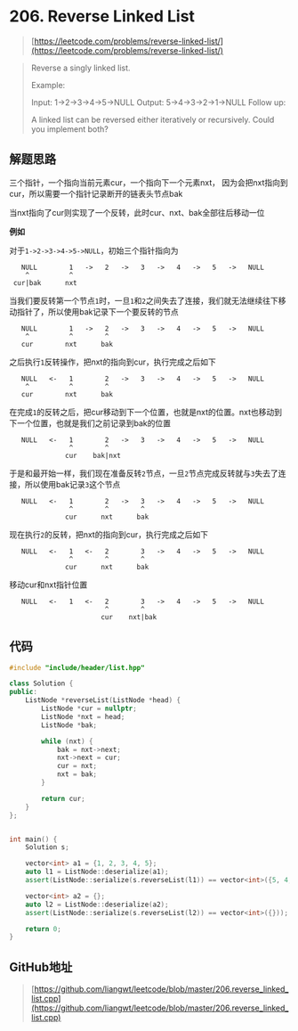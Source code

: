 # 206. Reverse Linked List

> [https://leetcode.com/problems/reverse-linked-list/](https://leetcode.com/problems/reverse-linked-list/)

> Reverse a singly linked list.
> 
> Example:
> 
> Input: 1->2->3->4->5->NULL
> Output: 5->4->3->2->1->NULL
> Follow up:
> 
> A linked list can be reversed either iteratively or recursively. Could you implement both?

## 解题思路

三个指针，一个指向当前元素cur，一个指向下一个元素nxt，
因为会把nxt指向到cur，所以需要一个指针记录断开的链表头节点bak

当nxt指向了cur则实现了一个反转，此时cur、nxt、bak全部往后移动一位

**例如**

对于`1->2->3->4->5->NULL`，初始三个指针指向为

```
   NULL        1   ->   2   ->   3   ->   4   ->   5   ->   NULL
    ^          ^          
 cur|bak      nxt 

```

当我们要反转第一个节点`1`时，一旦`1`和`2`之间失去了连接，我们就无法继续往下移动指针了，所以使用bak记录下一个要反转的节点

```
   NULL        1   ->   2   ->   3   ->   4   ->   5   ->   NULL
    ^          ^        ^ 
   cur        nxt      bak

```

之后执行`1`反转操作，把nxt的指向到cur，执行完成之后如下

```
   NULL   <-   1        2   ->   3   ->   4   ->   5   ->   NULL
    ^          ^        ^ 
   cur        nxt      bak

```

在完成`1`的反转之后，把cur移动到下一个位置，也就是nxt的位置。nxt也移动到下一个位置，也就是我们之前记录到bak的位置

```
   NULL   <-   1        2   ->   3   ->   4   ->   5   ->   NULL
               ^        ^ 
              cur    bak|nxt
```

于是和最开始一样，我们现在准备反转`2`节点，一旦`2`节点完成反转就与`3`失去了连接，所以使用bak记录`3`这个节点

```
   NULL   <-   1        2   ->   3   ->   4   ->   5   ->   NULL
               ^        ^        ^
              cur      nxt      bak
```

现在执行`2`的反转，把nxt的指向到cur，执行完成之后如下

```
   NULL   <-   1   <-   2        3   ->   4   ->   5   ->   NULL
               ^        ^        ^
              cur      nxt      bak
```

移动cur和nxt指针位置

```
   NULL   <-   1   <-   2        3   ->   4   ->   5   ->   NULL
                        ^        ^
                       cur    nxt|bak
```

## 代码

```cpp
#include "include/header/list.hpp"

class Solution {
public:
    ListNode *reverseList(ListNode *head) {
        ListNode *cur = nullptr;
        ListNode *nxt = head;
        ListNode *bak;

        while (nxt) {
            bak = nxt->next;
            nxt->next = cur;
            cur = nxt;
            nxt = bak;
        }

        return cur;
    }
};


int main() {
    Solution s;

    vector<int> a1 = {1, 2, 3, 4, 5};
    auto l1 = ListNode::deserialize(a1);
    assert(ListNode::serialize(s.reverseList(l1)) == vector<int>({5, 4, 3, 2, 1}));

    vector<int> a2 = {};
    auto l2 = ListNode::deserialize(a2);
    assert(ListNode::serialize(s.reverseList(l2)) == vector<int>({}));

    return 0;
}
```

## GitHub地址

> [https://github.com/liangwt/leetcode/blob/master/206.reverse_linked_list.cpp](https://github.com/liangwt/leetcode/blob/master/206.reverse_linked_list.cpp)